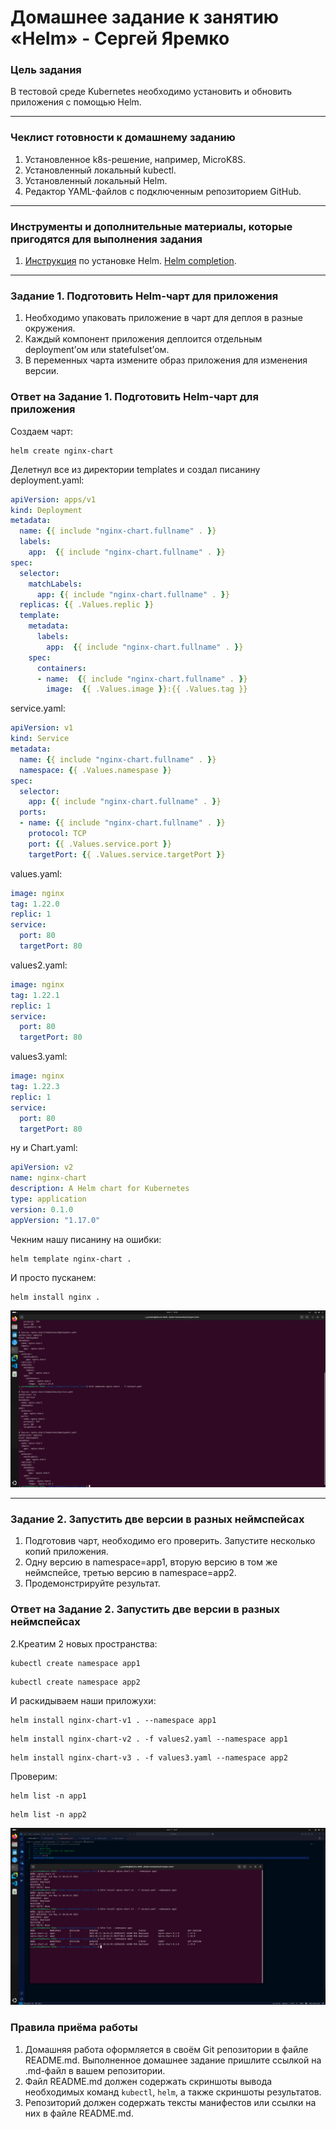 # Домашнее задание к занятию «Helm» - Сергей Яремко

### Цель задания

В тестовой среде Kubernetes необходимо установить и обновить приложения с помощью Helm.

------

### Чеклист готовности к домашнему заданию

1. Установленное k8s-решение, например, MicroK8S.
2. Установленный локальный kubectl.
3. Установленный локальный Helm.
4. Редактор YAML-файлов с подключенным репозиторием GitHub.

------

### Инструменты и дополнительные материалы, которые пригодятся для выполнения задания

1. [Инструкция](https://helm.sh/docs/intro/install/) по установке Helm. [Helm completion](https://helm.sh/docs/helm/helm_completion/).

------

### Задание 1. Подготовить Helm-чарт для приложения

1. Необходимо упаковать приложение в чарт для деплоя в разные окружения. 
2. Каждый компонент приложения деплоится отдельным deployment’ом или statefulset’ом.
3. В переменных чарта измените образ приложения для изменения версии.

### Ответ на Задание 1. Подготовить Helm-чарт для приложения

Создаем чарт:
```
helm create nginx-chart
```
Делетнул все из директории templates и создал писанину deployment.yaml:
```.yaml
apiVersion: apps/v1
kind: Deployment
metadata:
  name: {{ include "nginx-chart.fullname" . }}
  labels:
    app:  {{ include "nginx-chart.fullname" . }}
spec:
  selector:
    matchLabels:
      app: {{ include "nginx-chart.fullname" . }}
  replicas: {{ .Values.replic }}
  template:
    metadata:
      labels:
        app:  {{ include "nginx-chart.fullname" . }}
    spec:
      containers:
      - name:  {{ include "nginx-chart.fullname" . }}
        image:  {{ .Values.image }}:{{ .Values.tag }}
```
service.yaml:
```.yaml
apiVersion: v1
kind: Service
metadata:
  name: {{ include "nginx-chart.fullname" . }}
  namespace: {{ .Values.namespase }}
spec:
  selector:
    app: {{ include "nginx-chart.fullname" . }}
  ports:
  - name: {{ include "nginx-chart.fullname" . }}
    protocol: TCP
    port: {{ .Values.service.port }}
    targetPort: {{ .Values.service.targetPort }}
```
values.yaml:
```.yaml
image: nginx
tag: 1.22.0
replic: 1
service:
  port: 80
  targetPort: 80
```
values2.yaml:
```.yaml
image: nginx
tag: 1.22.1
replic: 1
service:
  port: 80
  targetPort: 80
```
values3.yaml:
```.yaml
image: nginx
tag: 1.22.3
replic: 1
service:
  port: 80
  targetPort: 80
```
ну и Chart.yaml:
```.yaml
apiVersion: v2
name: nginx-chart
description: A Helm chart for Kubernetes
type: application
version: 0.1.0
appVersion: "1.17.0"
```
Чекним нашу писанину на ошибки:
```
helm template nginx-chart .
```
И просто пусканем:
```
helm install nginx .
```

![](https://github.com/s-bessonniy/kuber-homeworks/blob/main/2.5/screenshots/VirtualBox_Ubuntu-50Gb_11_05_2025_10_36_03.png)

------
### Задание 2. Запустить две версии в разных неймспейсах

1. Подготовив чарт, необходимо его проверить. Запуститe несколько копий приложения.
2. Одну версию в namespace=app1, вторую версию в том же неймспейсе, третью версию в namespace=app2.
3. Продемонстрируйте результат.

### Ответ на Задание 2. Запустить две версии в разных неймспейсах

2.Креатим 2 новых пространства:
```
kubectl create namespace app1
```
```
kubectl create namespace app2
```
И раскидываем наши приложухи:
```
helm install nginx-chart-v1 . --namespace app1
```
```
helm install nginx-chart-v2 . -f values2.yaml --namespace app1
```
```
helm install nginx-chart-v3 . -f values3.yaml --namespace app2
```
Проверим:
```
helm list -n app1
```
```
helm list -n app2
```

![](https://github.com/s-bessonniy/kuber-homeworks/blob/main/2.5/screenshots/VirtualBox_Ubuntu-50Gb_11_05_2025_10_27_46.png)

### Правила приёма работы

1. Домашняя работа оформляется в своём Git репозитории в файле README.md. Выполненное домашнее задание пришлите ссылкой на .md-файл в вашем репозитории.
2. Файл README.md должен содержать скриншоты вывода необходимых команд `kubectl`, `helm`, а также скриншоты результатов.
3. Репозиторий должен содержать тексты манифестов или ссылки на них в файле README.md.

